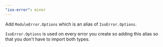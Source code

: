 ```yaml
---
"iso-error": minor
---
```


Add `ModuleError.Options` which is an alias of `IsoError.Options`.

`IsoError.Options` is used on every error you create so adding this alias so that you don't have to import both types.
